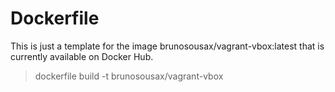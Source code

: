 # Dockerfile

This is just a template for the image brunosousax/vagrant-vbox:latest that is currently available on Docker Hub.

> dockerfile build -t brunosousax/vagrant-vbox